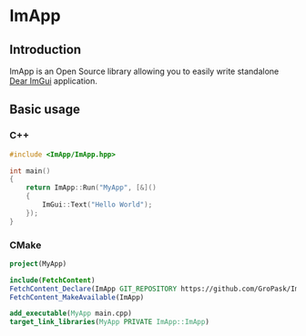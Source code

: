 # ImApp

## Introduction
ImApp is an Open Source library allowing you to easily write standalone [Dear ImGui](https://github.com/ocornut/imgui) application.

## Basic usage

### C++

```c++
#include <ImApp/ImApp.hpp>

int main()
{
    return ImApp::Run("MyApp", [&]()
    {
        ImGui::Text("Hello World");
    });
}
```
### CMake
```cmake
project(MyApp)

include(FetchContent)
FetchContent_Declare(ImApp GIT_REPOSITORY https://github.com/GroPask/ImApp.git GIT_TAG main)
FetchContent_MakeAvailable(ImApp)

add_executable(MyApp main.cpp)
target_link_libraries(MyApp PRIVATE ImApp::ImApp)
```
